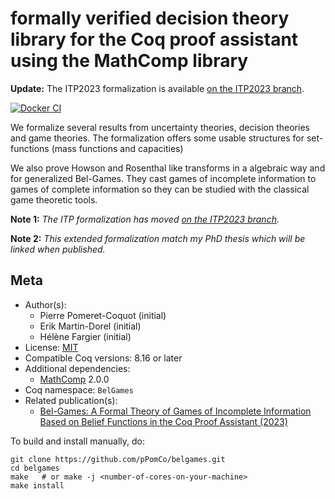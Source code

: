 <!---
This file was generated from `meta.yml`, please do not edit manually.
Follow the instructions on https://github.com/coq-community/templates to regenerate.
--->
#  formally verified decision theory library for the Coq proof assistant using the MathComp library

**Update:** The ITP2023 formalization is available [on the ITP2023 branch](https://github.com/pPomCo/belgames/tree/ITP2023).

[![Docker CI][docker-action-shield]][docker-action-link]

[docker-action-shield]: https://github.com/pPomCo/belgames/actions/workflows/docker-action.yml/badge.svg?branch=main
[docker-action-link]: https://github.com/pPomCo/belgames/actions/workflows/docker-action.yml


We formalize several results from uncertainty theories, decision theories and game theories.
The formalization offers some usable structures for set-functions (mass functions and capacities)

We also prove Howson and Rosenthal like transforms in a algebraic way and for generalized Bel-Games.
They cast games of incomplete information to games of complete information so they can be
studied with the classical game theoretic tools.


**Note 1:** *The ITP formalization has moved [on the ITP2023 branch](https://github.com/pPomCo/belgames/tree/ITP2023).*

**Note 2:** *This extended formalization match my PhD thesis which will be linked when published.*

## Meta

- Author(s):
  - Pierre Pomeret-Coquot (initial)
  - Erik Martin-Dorel (initial)
  - Hélène Fargier (initial)
- License: [MIT](LICENSE)
- Compatible Coq versions: 8.16 or later
- Additional dependencies:
  - [MathComp](https://math-comp.github.io) 2.0.0
- Coq namespace: `BelGames`
- Related publication(s):
  - [Bel-Games: A Formal Theory of Games of Incomplete Information Based on Belief Functions in the Coq Proof Assistant (2023)](https://doi.org/10.4230/LIPIcs.ITP.2023.25)


To build and install manually, do:

``` shell
git clone https://github.com/pPomCo/belgames.git
cd belgames
make   # or make -j <number-of-cores-on-your-machine> 
make install
```



